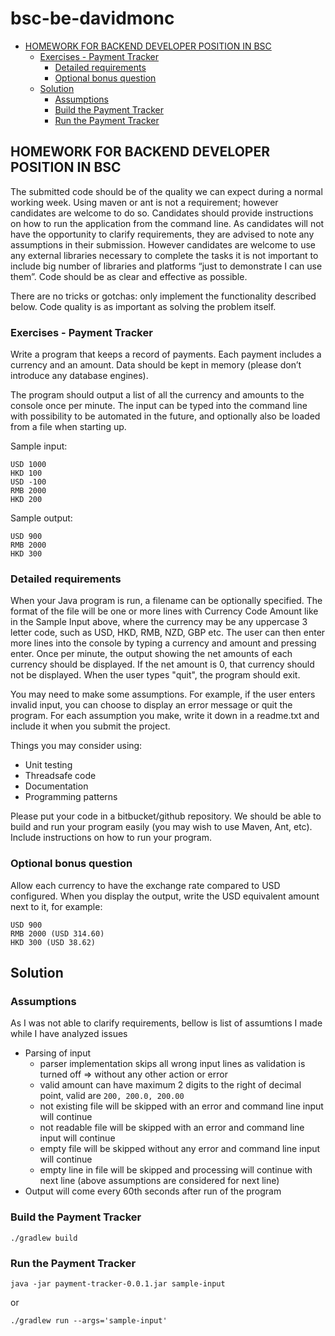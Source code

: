 # bsc-be-davidmonc

* [HOMEWORK FOR BACKEND DEVELOPER POSITION IN BSC](#homework-for-backend-developer-position-in-bsc)
  + [Exercises - Payment Tracker](#exercises---payment-tracker)
    + [Detailed requirements](#detailed-requirements)
    + [Optional bonus question](#optional-bonus-question)
  + [Solution](#solution)
    + [Assumptions](#assumptions)
    + [Build the Payment Tracker](#build-the-payment-tracker)
    + [Run the Payment Tracker](#run-the-payment-tracker)

## HOMEWORK FOR BACKEND DEVELOPER POSITION IN BSC
The submitted code should be of the quality we can expect during a normal working week. Using maven or ant is not a requirement; however candidates are welcome to do so. Candidates should provide instructions on how to run the application from the command line. As candidates will not have the opportunity to clarify requirements, they are advised to note any assumptions in their submission. However candidates are welcome to use any external libraries necessary to complete the tasks it is not important to include big number of libraries and platforms “just to demonstrate I can use them”. Code should be as clear and effective as possible. 

There are no tricks or gotchas: only implement the functionality described below. Code quality is as important as solving the problem itself. 

### Exercises - Payment Tracker

Write a program that keeps a record of payments. Each payment includes a currency and an amount. Data should be kept in memory (please don’t introduce any database engines). 

The program should output a list of all the currency and amounts to the console once per minute. The input can be typed into the command line with possibility to be automated in the future, and optionally also be loaded from a file when starting up. 

Sample input:
```
USD 1000
HKD 100
USD -100
RMB 2000
HKD 200
```

Sample output:
```
USD 900
RMB 2000
HKD 300
```

### Detailed requirements
When your Java program is run, a filename can be optionally specified. The format of the file will be one or more lines with Currency Code Amount like in the Sample Input above, where the currency may be any uppercase 3 letter code, such as USD, HKD, RMB, NZD, GBP etc. The user can then enter more lines into the console by typing a currency and amount and pressing enter. Once per minute, the output showing the net amounts of each currency should be displayed. If the net amount is 0, that currency should not be displayed. When the user types "quit", the program should exit. 

You may need to make some assumptions. For example, if the user enters invalid input, you can choose to display an error message or quit the program. For each assumption you make, write it down in a readme.txt and include it when you submit the project. 

Things you may consider using:
* Unit testing
* Threadsafe code
* Documentation
* Programming patterns

Please put your code in a bitbucket/github repository. We should be able to build and run your program easily (you may wish to use Maven, Ant, etc). Include instructions on how to run your program. 

### Optional bonus question
Allow each currency to have the exchange rate compared to USD configured. When you display the output, write the USD equivalent amount next to it, for example: 
```
USD 900
RMB 2000 (USD 314.60)
HKD 300 (USD 38.62)
```

## Solution

### Assumptions
As I was not able to clarify requirements, bellow is list of assumtions I made while I have analyzed issues
* Parsing of input
  * parser implementation skips all wrong input lines as validation is turned off => without any other action or error
  * valid amount can have maximum 2 digits to the right of decimal point, valid are `200, 200.0, 200.00`
  * not existing file will be skipped with an error and command line input will continue
  * not readable file will be skipped with an error and command line input will continue
  * empty file will be skipped without any error and command line input will continue
  * empty line in file will be skipped and processing will continue with next line (above assumptions are considered for next line)
* Output will come every 60th seconds after run of the program

### Build the Payment Tracker
`./gradlew build`

### Run the Payment Tracker
`java -jar payment-tracker-0.0.1.jar sample-input`

or

`./gradlew run --args='sample-input'`
